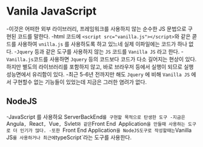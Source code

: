 # Vanila JavaScript

-이것은 어떠한 외부 라이브러리, 프레임워크를 사용하지 않는 순수한
JS 문법으로 구현된 코드를 말한다.
-html 코드에 `<script src="vanilla.js"></script>`와 같은 콛드를 사용하여
`vnilla.js` 를 사용하도록 하고 있느네 실제 이파일에는 코드가 하나 없다. -`Jquery` 등과 같은 도구를 사용하지 않는 `JS` 코드를 `Vanilla JS` 라고 한다. -`Vanilla.js`코드를 사용하면 `Jquery` 등의 코드보다 코드가 다소 길어지는 현상이 있다.
하지만 별도의 라이브러리를 포함하지 않고,
바로 브라우저 등에서 실행이 되므로 실행성능면에서 유리함이 있다. -최근 5-6년 전까지만 해도 `Jquery` 에 비해 `Vanilla JS` 에서
구현할수 없는 기능들이 있었는데 지금은 그러한 염려가 없다.

## NodeJS

-JavaScript 를 사용하요 ServerBackEnd`를 구현할 목적으로 탄생한 도구
-지금은 `Angula`, `React`, `Vue`, `Svlet`와 같은`Front End`
`Application`을 만들때 사용하는 도구로 더 인기가 많다.
-또한 `Front End Application`을 NodeJS도구로 작성할때는`Vanilla JS`를 사용하거나 최근에`typeScript`라는 도구를 사용한다.
